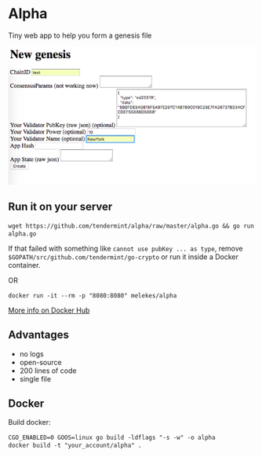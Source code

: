 # Alpha

Tiny web app to help you form a genesis file

![](./alpha.png)

## Run it on your server

```
wget https://github.com/tendermint/alpha/raw/master/alpha.go && go run alpha.go
```

If that failed with something like `cannot use pubKey ... as type`, remove
`$GOPATH/src/github.com/tendermint/go-crypto` or run it inside a Docker
container.

OR

```
docker run -it --rm -p "8080:8080" melekes/alpha
```

[More info on Docker Hub](https://hub.docker.com/r/melekes/alpha/)

## Advantages

- no logs
- open-source
- 200 lines of code
- single file

## Docker

Build docker:

```
CGO_ENABLED=0 GOOS=linux go build -ldflags "-s -w" -o alpha
docker build -t "your_account/alpha" .
```
